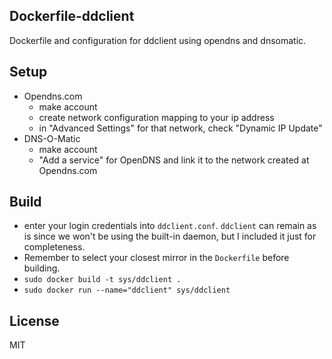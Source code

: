 ## Dockerfile-ddclient
Dockerfile and configuration for ddclient using opendns and dnsomatic.

## Setup
* Opendns.com
    * make account
    * create network configuration mapping to your ip address
    * in "Advanced Settings" for that network, check "Dynamic IP Update"
* DNS-O-Matic
    * make account
    * "Add a service" for OpenDNS and link it to the network created at
      Opendns.com

## Build
* enter your login credentials into `ddclient.conf`. `ddclient` can
  remain as is since we won't be using the built-in daemon, but I included it
  just for completeness.
* Remember to select your closest mirror in the `Dockerfile` before building.
* `sudo docker build -t sys/ddclient .`
* `sudo docker run --name="ddclient" sys/ddclient`

## License
MIT
